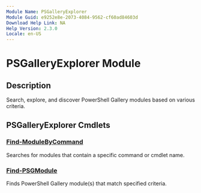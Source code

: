 ```yaml
---
Module Name: PSGalleryExplorer
Module Guid: e9252e8e-2073-4084-9562-cf60ad84603d
Download Help Link: NA
Help Version: 2.3.0
Locale: en-US
---
```


# PSGalleryExplorer Module
## Description
Search, explore, and discover PowerShell Gallery modules based on various criteria.

## PSGalleryExplorer Cmdlets
### [Find-ModuleByCommand](Find-ModuleByCommand.md)
Searches for modules that contain a specific command or cmdlet name.

### [Find-PSGModule](Find-PSGModule.md)
Finds PowerShell Gallery module(s) that match specified criteria.


